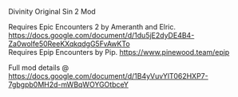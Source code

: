 Divinity Original Sin 2 Mod

Requires Epic Encounters 2 by Ameranth and Elric. https://docs.google.com/document/d/1du5jE2dyDE4B4-Za0wolfe50ReeKXqkqdgG5FvAwKTo   
Requires Epip Encounters by Pip. https://www.pinewood.team/epip

Full mod details @ https://docs.google.com/document/d/1B4yVuvYlT062HXP7-7gbgpb0MH2d-mWBqWOYGOtbceY

